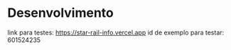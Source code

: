 # Desenvolvimento

link para testes: https://star-rail-info.vercel.app
id de exemplo para testar: 601524235